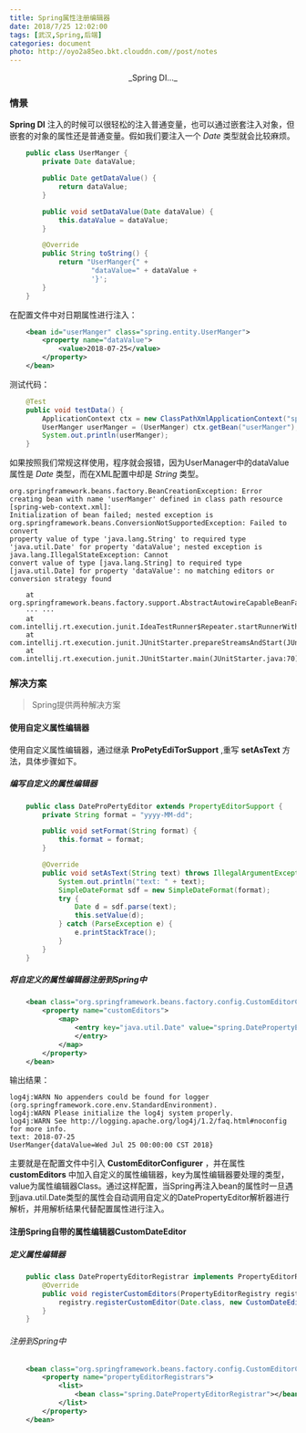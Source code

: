 ```yaml
---
title: Spring属性注册编辑器
date: 2018/7/25 12:02:00
tags: [武汉,Spring,后端]
categories: document
photo: http://oyo2a85eo.bkt.clouddn.com//post/notes
---
```


<center>_Spring DI..._</center>
<!-- more -->

### 情景
**Spring DI** 注入的时候可以很轻松的注入普通变量，也可以通过嵌套注入对象，但嵌套的对象的属性还是普通变量。假如我们要注入一个 *Date* 类型就会比较麻烦。

```java
    public class UserManger {
        private Date dataValue;

        public Date getDataValue() {
            return dataValue;
        }

        public void setDataValue(Date dataValue) {
            this.dataValue = dataValue;
        }

        @Override
        public String toString() {
            return "UserManger{" +
                    "dataValue=" + dataValue +
                    '}';
        }
    }
```
在配置文件中对日期属性进行注入：

```xml
    <bean id="userManger" class="spring.entity.UserManger">
        <property name="dataValue">
            <value>2018-07-25</value>
        </property>
    </bean>
```
测试代码：

```Java
    @Test
    public void testData() {
        ApplicationContext ctx = new ClassPathXmlApplicationContext("spring-web-context.xml");
        UserManger userManger = (UserManger) ctx.getBean("userManger");
        System.out.println(userManger);
    }
```

如果按照我们常规这样使用，程序就会报错，因为UserManager中的dataValue属性是 *Date* 类型，而在XML配置中却是 *String* 类型。

```log
org.springframework.beans.factory.BeanCreationException: Error creating bean with name 'userManger' defined in class path resource [spring-web-context.xml]:
Initialization of bean failed; nested exception is org.springframework.beans.ConversionNotSupportedException: Failed to convert
property value of type 'java.lang.String' to required type 'java.util.Date' for property 'dataValue'; nested exception is java.lang.IllegalStateException: Cannot
convert value of type [java.lang.String] to required type [java.util.Date] for property 'dataValue': no matching editors or conversion strategy found

	at org.springframework.beans.factory.support.AbstractAutowireCapableBeanFactory.doCreateBean(AbstractAutowireCapableBeanFactory.java:553)
    ··· ···
	at com.intellij.rt.execution.junit.IdeaTestRunner$Repeater.startRunnerWithArgs(IdeaTestRunner.java:47)
	at com.intellij.rt.execution.junit.JUnitStarter.prepareStreamsAndStart(JUnitStarter.java:242)
	at com.intellij.rt.execution.junit.JUnitStarter.main(JUnitStarter.java:70)
```

### 解决方案
>Spring提供两种解决方案

#### 使用自定义属性编辑器
使用自定义属性编辑器，通过继承 **ProPetyEdiTorSupport** ,重写 **setAsText** 方法，具体步骤如下。

##### 编写自定义的属性编辑器

```Java
    public class DateProPertyEditor extends PropertyEditorSupport {
        private String format = "yyyy-MM-dd";

        public void setFormat(String format) {
            this.format = format;
        }

        @Override
        public void setAsText(String text) throws IllegalArgumentException {
            System.out.println("text: " + text);
            SimpleDateFormat sdf = new SimpleDateFormat(format);
            try {
                Date d = sdf.parse(text);
                this.setValue(d);
            } catch (ParseException e) {
                e.printStackTrace();
            }
        }
    }
```

##### 将自定义的属性编辑器注册到Spring中

```Xml
    <bean class="org.springframework.beans.factory.config.CustomEditorConfigurer">
        <property name="customEditors">
            <map>
                <entry key="java.util.Date" value="spring.DatePropertyEditor">
                </entry>
            </map>
        </property>
    </bean>
```

输出结果：

```log
log4j:WARN No appenders could be found for logger (org.springframework.core.env.StandardEnvironment).
log4j:WARN Please initialize the log4j system properly.
log4j:WARN See http://logging.apache.org/log4j/1.2/faq.html#noconfig for more info.
text: 2018-07-25
UserManger{dataValue=Wed Jul 25 00:00:00 CST 2018}
```

主要就是在配置文件中引入 **CustomEditorConfigurer** ，并在属性 **customEditors** 中加入自定义的属性编辑器，key为属性编辑器要处理的类型，value为属性编辑器Class。通过这样配置，当Spring再注入bean的属性时一旦遇到java.util.Date类型的属性会自动调用自定义的DatePropertyEditor解析器进行解析，并用解析结果代替配置属性进行注入。

#### 注册Spring自带的属性编辑器CustomDateEditor

##### 定义属性编辑器

```Java
    public class DatePropertyEditorRegistrar implements PropertyEditorRegistrar {
        @Override
        public void registerCustomEditors(PropertyEditorRegistry registry) {
            registry.registerCustomEditor(Date.class, new CustomDateEditor(new SimpleDateFormat("yyyy-MM-dd"), true));
        }
    }
```
###### 注册到Spring中

```Xml
    <bean class="org.springframework.beans.factory.config.CustomEditorConfigurer">
        <property name="propertyEditorRegistrars">
            <list>
                <bean class="spring.DatePropertyEditorRegistrar"></bean>
            </list>
        </property>
    </bean>
```
